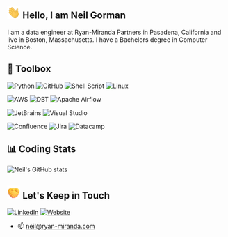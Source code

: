 <!--
**NeilGorman104/NeilGorman104** is a ✨ _special_ ✨ repository because its `README.md` (this file) appears on your GitHub profile.

![GitHub followers](https://img.shields.io/github/followers/NeilGorman104?style=social)
-->


## <img src="https://raw.githubusercontent.com/NeilGorman104/NeilGorman104/master/gifs/wave.gif" width="30px"> Hello, I am Neil Gorman

 I am a data engineer at Ryan-Miranda Partners in Pasadena, California and live in Boston, Massachusetts. I have a Bachelors degree in Computer Science. 



## 🧰 Toolbox
<!--Toolbox icons -->
![Python](https://img.shields.io/badge/python-3670A0?style=for-the-badge&logo=python&logoColor=ffdd54)
![GitHub](https://img.shields.io/badge/github-%23121011.svg?style=for-the-badge&logo=github&logoColor=white)
![Shell Script](https://img.shields.io/badge/shell_script-%23121011.svg?style=for-the-badge&logo=gnu-bash&logoColor=white)
![Linux](https://img.shields.io/badge/Linux-FCC624?style=for-the-badge&logo=linux&logoColor=black)

![AWS](https://img.shields.io/badge/AWS-%23FF9900.svg?style=for-the-badge&logo=amazon-aws&logoColor=white)
![DBT](https://img.shields.io/badge/DBT-FF694B?style=for-the-badge&logo=dbt&logoColor=white)
![Apache Airflow](https://img.shields.io/badge/Apache%20Airflow-017CEE?style=for-the-badge&logo=Apache%20Airflow&logoColor=white)

![JetBrains](https://img.shields.io/badge/jetbrains-000000?style=for-the-badge&logo=jetbrains&logoColor=white&color=black&labelColor=black)
![Visual Studio](https://img.shields.io/badge/Visual%20Studio-5C2D91.svg?style=for-the-badge&logo=visual-studio&logoColor=white)

![Confluence](https://img.shields.io/badge/confluence-%23172BF4.svg?style=for-the-badge&logo=confluence&logoColor=white)
![Jira](https://img.shields.io/badge/jira-%230A0FFF.svg?style=for-the-badge&logo=jira&logoColor=white)
![Datacamp](https://img.shields.io/badge/Datacamp-05192D?style=for-the-badge&logo=datacamp&logoColor=03E860)

## 📊 Coding Stats

![Neil's GitHub stats](https://github-readme-stats.vercel.app/api?username=NeilGorman104&show_icons=true&count_private=true&theme=gruvbox)



## <img src="https://raw.githubusercontent.com/NeilGorman104/NeilGorman104/master/gifs/handshaking.gif" width="30px"> Let's Keep in Touch

<p align="left">
<a href="https://www.linkedin.com/in/neil-gorman-985b181b4/"><img alt="LinkedIn" src="https://img.shields.io/badge/LinkedIn-Gorman,Neil-blue?style=flat-square&logo=linkedin"></a>
<a href="https://ryan-miranda.com/"><img alt="Website" src="https://img.shields.io/badge/Website-RM-maroon?style=flat-square&logo=google-chrome"></a>

 
 - 📫 neil@ryan-miranda.com 
